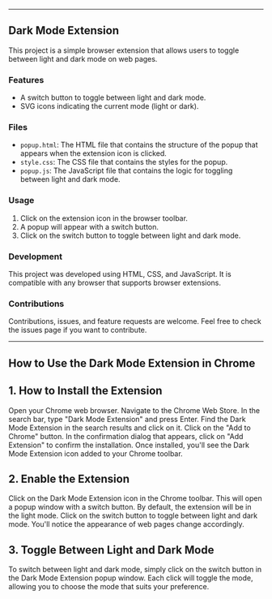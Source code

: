 ---

## Dark Mode Extension

This project is a simple browser extension that allows users to toggle between light and dark mode on web pages.

### Features
- A switch button to toggle between light and dark mode.
- SVG icons indicating the current mode (light or dark).

### Files
- `popup.html`: The HTML file that contains the structure of the popup that appears when the extension icon is clicked.
- `style.css`: The CSS file that contains the styles for the popup.
- `popup.js`: The JavaScript file that contains the logic for toggling between light and dark mode.

### Usage
1. Click on the extension icon in the browser toolbar.
2. A popup will appear with a switch button.
3. Click on the switch button to toggle between light and dark mode.

### Development
This project was developed using HTML, CSS, and JavaScript. It is compatible with any browser that supports browser extensions.

### Contributions
Contributions, issues, and feature requests are welcome. Feel free to check the issues page if you want to contribute.

----


## How to Use the Dark Mode Extension in Chrome
## 1. How to Install the Extension
Open your Chrome web browser.
Navigate to the Chrome Web Store.
In the search bar, type "Dark Mode Extension" and press Enter.
Find the Dark Mode Extension in the search results and click on it.
Click on the "Add to Chrome" button.
In the confirmation dialog that appears, click on "Add Extension" to confirm the installation.
Once installed, you'll see the Dark Mode Extension icon added to your Chrome toolbar.
## 2. Enable the Extension
Click on the Dark Mode Extension icon in the Chrome toolbar. This will open a popup window with a switch button.
By default, the extension will be in the light mode.
Click on the switch button to toggle between light and dark mode. You'll notice the appearance of web pages change accordingly.
## 3. Toggle Between Light and Dark Mode
To switch between light and dark mode, simply click on the switch button in the Dark Mode Extension popup window.
Each click will toggle the mode, allowing you to choose the mode that suits your preference.
